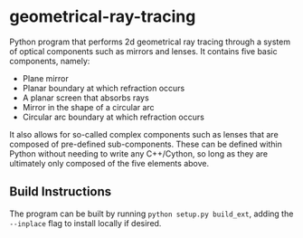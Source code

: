 # geometrical-ray-tracing
 Python program that performs 2d geometrical ray tracing through a system of optical components such as mirrors and lenses. It contains five basic components, namely:
 - Plane mirror
 - Planar boundary at which refraction occurs
 - A planar screen that absorbs rays
 - Mirror in the shape of a circular arc
 - Circular arc boundary at which refraction occurs

It also allows for so-called complex components such as lenses that are composed of pre-defined sub-components. These can be defined within Python without needing to write any C++/Cython, so long as they are ultimately only composed of the five elements above. 

## Build Instructions
The program can be built by running `python setup.py build_ext`, adding the `--inplace` flag to install locally if desired.
